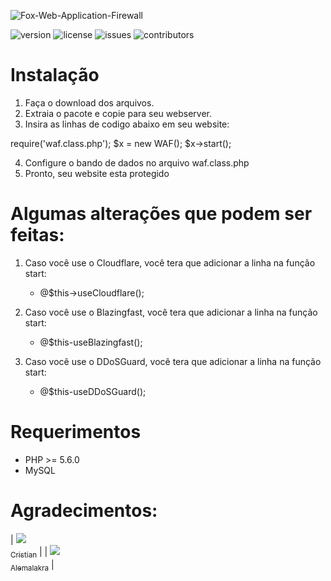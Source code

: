 
![Fox-Web-Application-Firewall](https://images.vexels.com/media/users/3/151733/isolated/preview/456d96033f3c3783bd1ea0c549969784-fox-bonito-dos-desenhos-animados-by-vexels.png)

![version](https://img.shields.io/badge/version-2.0-purple.svg?longCache=true&style=flat-square)
![license](https://img.shields.io/badge/license-MIT-green.svg?longCache=true&style=flat-square)
![issues](https://img.shields.io/github/issues/jvinicius-net/Fox-Web-Application-Firewall.svg?longCache=true&style=flat-square)
![contributors](https://img.shields.io/github/contributors/jvinicius-net/Fox-Web-Application-Firewall.svg?longCache=true&style=flat-square)


# Instalação

1. Faça o download dos arquivos.
2. Extraia o pacote e copie para seu webserver.
3. Insira as linhas de codigo abaixo em seu website:

require('waf.class.php');
$x = new WAF();
$x->start();

4. Configure o bando de dados no arquivo waf.class.php
5. Pronto, seu website esta protegido

# Algumas alterações que podem ser feitas:

1. Caso você use o Cloudflare, você tera que adicionar a linha na função start:
	- @$this->useCloudflare();

2. Caso você use o Blazingfast, você tera que adicionar a linha na função start:
	- @$this-useBlazingfast();

3. Caso você use o DDoSGuard, você tera que adicionar a linha na função start:
	- @$this-useDDoSGuard();



# Requerimentos
* PHP >= 5.6.0
* MySQL

# Agradecimentos:
| [<img src="https://avatars.githubusercontent.com/cristlxrd?s=115"><br><sub>Cristian</sub>](https://github.com/cristlxrd) | 
| [<img src="https://avatars.githubusercontent.com/Alemalakra?s=115"><br><sub>Alemalakra</sub>](https://github.com/Alemalakra) | 

